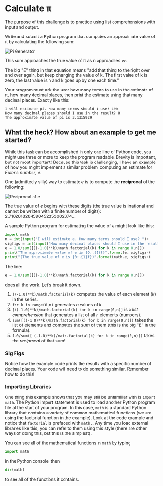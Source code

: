 # Calculate &pi;

The purpose of this challenge is to practice using list comprehensions with input and output.

Write and submit a Python program that computes an approximate value of &pi; by calculating
the following sum:

![Pi Generator](http://www.texrendr.com/cgi-bin/mathtex.cgi?\%5Cpi%20%3D%204%20%5Cleft(1-%5Cfrac%7B1%7D%7B3%7D%2B%5Cfrac%7B1%7D%7B5%7D-%5Cfrac%7B1%7D%7B7%7D%20%2B%20%5Ccdots%20%20%2B%5Cfrac%7B(-1)%5En%7D%7B2n%2B1%7D%5Cright)%20%3D%204%20%5Csum_%7Bk%3D0%7D%5En%20%5Cfrac%7B(-1)%5Ek%7D%7B2k%2B1%7D)

<!-- $$\pi = 4 \left(1-\frac{1}{3}+\frac{1}{5}-\frac{1}{7} + \cdots  +\frac{(-1)^n}{2n+1}\right) = 4 \sum_{k=0}^n \frac{(-1)^k}{2k+1}$$ -->
            
This sum approaches the true value of &pi; as n approaches &infin;.

The big "E" thing in that equation means "add that thing to the right over and over again, but keep
changing the value of k. The first value of k is zero, the last value is n and k goes up by one each time."

Your program must ask the user how many terms to use in the estimate of &pi;, how many decimal
places, then print the estimate using that many decimal places. Exactly like this:


```
I will estimate pi. How many terms should I use? 100
How many decimal places should I use in the result? 8
The approximate value of pi is 3.1315929
```

## What the heck? How about an example to get me started?

While this task can be accomplished in only one line of Python code, you might use three or more to keep
the program readable. Brevity is important, but not most important! Because this task is challenging, 
I have an example of how you might implement a similar problem: computing an estimate for *Euler's
number*, *e*. 

One (admittedly silly) way to estimate *e* is to compute the **reciprocal** of the following:

![Reciprocal of e](http://www.texrendr.com/cgi-bin/mathtex.cgi?\p_n%20%3D%201-%5Cfrac%7B1%7D%7B1!%7D%2B%5Cfrac%7B1%7D%7B2!%7D-%5Cfrac%7B1%7D%7B3!%7D%2B%5Ccdots%2B%5Cfrac%7B(-1)%5En%7D%7Bn!%7D%20%3D%20%5Csum_%7Bk%20%3D%200%7D%5En%20%5Cfrac%7B(-1)%5Ek%7D%7Bk!%7D)

<!-- $$p_n = 1-\frac{1}{1!}+\frac{1}{2!}-\frac{1}{3!}+\cdots+\frac{(-1)^n}{n!} = \sum_{k = 0}^n \frac{(-1)^k}{k!}$$ -->

The true value of *e* begins with these digits (the true value is irrational and cannot be written with
a finite number of digits): 2.7182818284590452353602874...

A sample Python program for estimating the value of <em>e</em> might look like this:
```python 
import math
n = int(input("I will estimate e. How many terms should I use? "))
sigfigs = int(input("How many decimal places should I use in the result? "))
e = 1.0/sum([((-1.0)**k)/math.factorial(k) for k in range(0,n)])
print("The approximate value of e is {0:.{1}f}".format(e, sigfigs))
print("(The true value of e is {0:.{1}f})".format(math.e, sigfigs))
```

The line:

```python
e = 1.0/sum([((-1.0)**k)/math.factorial(k) for k in range(0,n)])
```

does all the work. Let's break it down.

1. ```((-1.0)**k)/math.factorial(k)``` computes the value of each element (*k*) in the series.
2. ```for k in range(0,n)``` generates *n* values of *k*.
3. ```[((-1.0)**k)/math.factorial(k) for k in range(0,n)]``` is a *list comprehension* that 
   generates a list of all *n* elements (numbers).
4. ```sum([((-1.0)**k)/math.factorial(k) for k in range(0,n)])``` takes the list of elements
   and computes the *sum* of them (this is the big "E" in the formula).
5. ```1.0/sum([((-1.0)**k)/math.factorial(k) for k in range(0,n)])``` takes the *reciprocal* of
   that sum!

### Sig Figs

Notice how the example code prints the results with a specific number of decimal places. Your code
will need to do something similar. Remember how to do this!

### Importing Libraries

One thing this example shows that you may still be unfamiliar with is ```import math```. 
The Python import statement is used to load another Python program file at the 
start of your program. In this case, ```math``` is a standard Python
library that contains a variety of common mathematical functions (we are using the factorial function
in the example).
Look at the code example and notice that ```factorial``` is prefaced with ```math.```.
Any time you load external libraries like this, you can refer to them using this style (there are other
ways of doing this, but this is the simplest). 

You can see all of the mathematical functions in <code class="prettyprint">math</code> by typing
```python
import math
```
in the Python console, then 
```python
dir(math)
```
to see all of the functions it contains.


